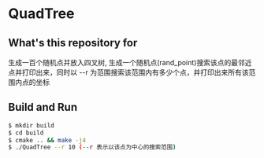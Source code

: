 # QuadTree

## What's this repository for
生成一百个随机点并放入四叉树, 生成一个随机点(rand_point)搜索该点的最邻近点并打印出来，同时以 --r 为范围搜索该范围内有多少个点，并打印出来所有该范围内点的坐标

## Build and Run

```bash
$ mkdir build
$ cd build
$ cmake .. && make -j4
$ ./QuadTree --r 10 (--r 表示以该点为中心的搜索范围)
```

